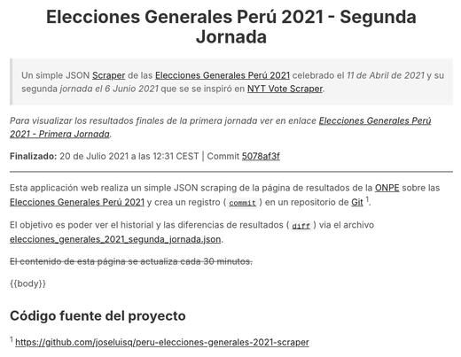 <!DOCTYPE html>
<html lang="es">
<head>
    <meta http-equiv="X-UA-Compatible" content="IE=edge">
    <meta name="viewport" content="width=device-width, initial-scale=1">
    <meta name="description" content="Un JSON Scraper de las Elecciones Generales Perú 2021">
    <meta charset="UTF-8">
    <title>Elecciones Generales Perú 2021 - Segunda Jornada</title>
    <style>
        html {
            background-color: #fff;
            font-size: 16px;
            -moz-osx-font-smoothing: grayscale;
            -webkit-font-smoothing: antialiased;
            min-width: 300px;
            overflow-x: hidden;
            overflow-y: scroll;
            text-rendering: optimizeLegibility;
            -webkit-text-size-adjust: 100%;
            -moz-text-size-adjust: 100%;
            text-size-adjust: 100%;
        }
        body {
            font-family: -apple-system,BlinkMacSystemFont,Segoe UI,Helvetica,Arial,sans-serif,Apple Color Emoji,Segoe UI Emoji;
            max-width: 50rem;
            padding: 1rem;
            margin: 0 auto;
            color: #4a4a4a;
            font-size: 1rem;
            font-weight: 400;
            line-height: 1.5;
        }
        table {
            width: 100%;
            border-collapse: collapse;
            border-spacing: 0;
        }
        table td,
        table th {
            border: 1px solid #dbdbdb;
            border-width: 0 0 1px;
            padding: .5rem .75rem;
            vertical-align: top;
            border-width: 1px;
        }
        table td {
            text-align: right;
        }
        table thead th {
            background-color: #f5f5f5;
        }
        .table-default table td {
            color: #7b7b7b;
        }
        .table-default table td:first-child {
            text-align: left;
        }
        .table-default table tr:nth-child(1) td,
        .table-default table tr:nth-child(2) td {
            color: #4a4a4a;
        }
        .table-default table tr:nth-child(2) td {
            border-bottom-width: 2px;
        }
        h1 {
            margin-top: 0;
            text-align: center;
        }
        h1,h2,h3 {
            color: #333;
            line-height: 1.125;
        }
        blockquote {
            background-color: #f5f5f5;
            border-left: 5px solid #dbdbdb;
            padding: 0.1rem 1rem;
            margin: 0;
        }
        ul {
            padding-left: 2rem;
        }
        code, pre {
            padding: .2em .4em;
            margin: 0;
            font-size: 85%;
            background-color: #f5f5f5;
            border-radius: 6px;
            font-family: SFMono-Regular,Consolas,Liberation Mono,Menlo,monospace;
        }
        @media only screen and (max-width: 600px) {
            table td,
            table th {
                font-size: small;
            }
        }
    </style>
    <link rel="stylesheet" href="https://cdn.jsdelivr.net/npm/uplot@1.6.12/dist/uPlot.min.css" integrity="sha256-52OD/V+PrMDxVrbSjjp2eN+5kI+j49sF9rFQsY+sFy8=" crossorigin="anonymous">
</head>
<body>

# Elecciones Generales Perú 2021 - Segunda Jornada

> Un simple JSON [Scraper](https://es.wikipedia.org/wiki/Web_scraping) de las [Elecciones Generales Perú 2021](https://www.resultados.eleccionesgenerales2021.pe/EG2021/EleccionesPresidenciales/RePres/T) celebrado el _11 de Abril de 2021_ y su segunda _jornada el 6 Junio 2021_ que se se inspiró en [NYT Vote Scraper](https://github.com/alex/nyt-2020-election-scraper).

_Para visualizar los resultados finales de la primera jornada ver en enlace [Elecciones Generales Perú 2021 - Primera Jornada](https://joseluisq.github.io/peru-elecciones-generales-2021-scraper/elecciones_generales_2021.html)._

**Finalizado:** 20 de Julio 2021 a las 12:31 CEST | Commit [5078af3f](https://github.com/joseluisq/peru-elecciones-generales-2021-scraper/commit/5078af3ff228e940dfd01d75a04b7abf1be00251)

---

Esta applicación web realiza un simple JSON scraping de la página de resultados de la [ONPE](https://www.onpe.gob.pe/) sobre las [Elecciones Generales Perú 2021](https://www.resultadossep.eleccionesgenerales2021.pe/SEP2021/ResumenGeneral/10/T) y crea un registro ([`commit`](https://git-scm.com/docs/git-commit)) en un repositorio de [Git](https://git-scm.com/) <sup>1</sup>.

El objetivo es poder ver el historial y las diferencias de resultados ([`diff`](https://git-scm.com/docs/git-diff)) via el archivo [elecciones_generales_2021_segunda_jornada.json](https://github.com/joseluisq/peru-elecciones-generales-2021-scraper/blob/master/elecciones_generales_2021_segunda_jornada.json).

~~El contenido de esta página se actualiza cada 30 minutos.~~

{{body}}

## Código fuente del proyecto

<sup>1</sup> https://github.com/joseluisq/peru-elecciones-generales-2021-scraper

<script src="https://cdn.jsdelivr.net/npm/apexcharts"></script>
<script>
    window.addEventListener('load', () => {
        const options = {
            chart: {
                type: 'line',
                animations: {
                    enabled: false,
                    dynamicAnimation: {
                        enabled: false,
                    },
                    animateGradually: {
                        enabled: false,
                    }
                },
            },
            series: [
                {
                    name: '{{FIRST_NAME}}',
                    data: {{FIRST_DATA}}
                },
                {
                    name: '{{SECOND_NAME}}',
                    data: {{SECOND_DATA}}
                }
            ],
            xaxis: {
                categories: {{CATEGORIES_DATA}}
            },
        }

        new ApexCharts(document.querySelector("#chart"), options).render();
    })
</script>
</body>
</html>
